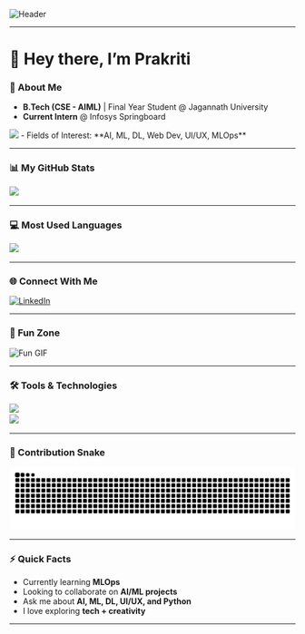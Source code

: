 <!-- Profile Banner -->
![Header](https://capsule-render.vercel.app/api?type=venom&height=300&color=gradient&text=Hello%20Everyone˙⋆✮)

---

# 👋 Hey there, I’m Prakriti  

### 🌸 About Me  
-  **B.Tech (CSE - AIML)** | Final Year Student @ Jagannath University  
-  **Current Intern** @ Infosys Springboard <br>
  <img src="https://upload.wikimedia.org/wikipedia/commons/1/19/Infosys_logo.svg" width="120"/>  
-  Fields of Interest: **AI, ML, DL, Web Dev, UI/UX, MLOps**  

---

### 📊 My GitHub Stats  
<img src="07171044-2b88-4a83-8bfe-da4f9d510e87.png" width="500"/>  

---

### 💻 Most Used Languages  
<img src="6b9c446c-0d58-429a-a4e6-e4c3d18fdb1e.png" width="400"/>  

---

### 🌐 Connect With Me  
[![LinkedIn](https://img.shields.io/badge/LinkedIn-Connect-blue?logo=linkedin&logoColor=white)](https://www.linkedin.com/in/prakriti-81b6822b9/)  

---

### 🎉 Fun Zone  
[<div class="tenor-gif-embed" data-postid="768182518186422648" data-share-method="host" data-aspect-ratio="1.77857" data-width="100%"><a href="https://tenor.com/view/gojo-satoru-nah-id-win-gif-768182518186422648">  ](https://media.giphy.com/media/v1.Y2lkPTc5MGI3NjExMXZ1bTdob2Zoamd5MmJycjc1OGk5dzhtdTFsd21rZWV2emF2NWcxbSZlcD12MV9zdGlja2Vyc19zZWFyY2gmY3Q9cw/k1xA4WSR0EqGRATxKI/giphy.gif)

![Fun GIF](https://media3.giphy.com/media/v1.Y2lkPTc5MGI3NjExaTJ4d2JqdGg3ZXF0MGI2dm5vNTV1dXkweTU2ZmMxbHRla2tsNTVlMSZlcD12MV9pbnRlcm5hbF9naWZfYnlfaWQmY3Q9Zw/uDK2KwBp4OHfw9k2Wv/giphy.gif)  

---

### 🛠️ Tools & Technologies  
<p>
<img src="https://skillicons.dev/icons?i=python,cpp,github,vscode,figma,mysql,docker,tensorflow,pytorch" height="40"/>
<br/>
<img src="https://skillicons.dev/icons?i=sklearn,numpy,pandas,matplotlib" height="40"/>
</p>  

---

### 🐍 Contribution Snake  
![Snake animation](https://github.com/prakritea/prakritea/blob/output/github-contribution-grid-snake.svg)

---

### ⚡ Quick Facts  
-  Currently learning **MLOps**  
-  Looking to collaborate on **AI/ML projects**  
-  Ask me about **AI, ML, DL, UI/UX, and Python**  
-  I love exploring **tech + creativity**  

---
